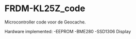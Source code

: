 # FRDM-KL25Z_code
Microcontroller code voor de Geocache.

Hardware implemented:
-EEPROM
-BME280
-SSD1306 Display
